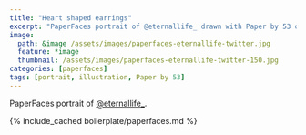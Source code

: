 ```yaml
---
title: "Heart shaped earrings"
excerpt: "PaperFaces portrait of @eternallife_ drawn with Paper by 53 on an iPad."
image: 
  path: &image /assets/images/paperfaces-eternallife-twitter.jpg 
  feature: *image
  thumbnail: /assets/images/paperfaces-eternallife-twitter-150.jpg
categories: [paperfaces]
tags: [portrait, illustration, Paper by 53]
---
```


PaperFaces portrait of [@eternallife_](https://twitter.com/eternallife_).

{% include_cached boilerplate/paperfaces.md %}
